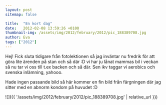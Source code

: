```yaml
---
layout: post
sitemap: false

title:  "En kort dag"
date:   2012-02-08 13:59:26 +0100
thumbnail-img: /assets/img/2012/february/2012/pic_188389708.jpg
author: Eva
tags: ["2012"]
---
```


Hej! Fick sluta tidigare från fotolektionen så jag inväntar nu fredrik för att göra lite ärenden på stan och så där :D vi har ju lånat mammas bil i veckan så nu tar vi oss till t.ex backen och så där. Sen ikv taggar vi aerobics och svenska inlämning, yahooo. 

Hade ingen passande bild så här kommer en fin bild från färgningen där jag sitter med en abnorm kondom på huvudet :D

![]({{ '/assets/img/2012/february/2012/pic_188389708.jpg'  | relative_url }})

